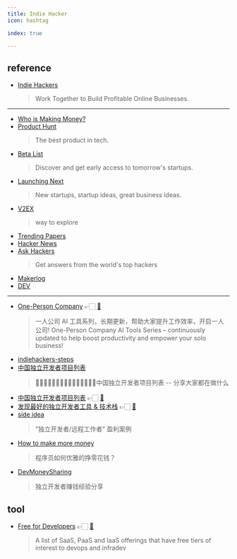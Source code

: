 ```yaml
---
title: Indie Hacker
icon: hashtag

index: true

---
```


## reference

- [Indie Hackers](https://www.indiehackers.com)
    > Work Together to Build Profitable Online Businesses.

------
    
- [Who is Making Money?](https://whoismaking.money)    
- [Product Hunt](https://www.producthunt.com)
    > The best product in tech.
- [Beta List](https://betalist.com)
    > Discover and get early access to tomorrow's startups.
- [Launching Next](https://www.launchingnext.com)
    > New startups, startup ideas, great business ideas.
- [V2EX](https://www.v2ex.com)
    > way to explore
- [Trending Papers](https://trendingpapers.com)
- [Hacker News](https://news.ycombinator.com)
- [](💯)[Ask Hackers](https://askhackers.com)
    > Get answers from the world's top hackers
- [Makerlog](https://getmakerlog.com)
- [DEV](https://dev.to)

------

- [One-Person Company](https://oneperson.dev/) 👉🏻 [🐙](https://github.com/cyfyifanchen/one-person-company)
    > 一人公司 AI 工具系列，长期更新，帮助大家提升工作效率，开启一人公司! One-Person Company AI Tools Series – continuously updated to help boost productivity and empower your solo business!
- [indiehackers-steps](https://github.com/hua1995116/indiehackers-steps)
- [中国独立开发者项目列表](https://github.com/1c7/chinese-independent-developer)
    > 👩🏿‍💻👨🏾‍💻👩🏼‍💻👨🏽‍💻👩🏻‍💻中国独立开发者项目列表 -- 分享大家都在做什么
- [中国独立开发者项目列表](https://developer.hubing.online) 👉🏻 [🐙](https://github.com/kisslove/chinese-independent-developer-site)
- [发现最好的独立开发者工具 & 技术栈](https://chuhai.tools/) 👉🏻 [🐙](https://github.com/weijunext/indie-hacker-tools) 
- [side idea](https://sideidea.com/)
    > "独立开发者/远程工作者" 盈利案例
- [How to make more money](https://github.com/easychen/howto-make-more-money)
    > 程序员如何优雅的挣零花钱？
- [DevMoneySharing](https://github.com/loonggg/DevMoneySharing)
    > 独立开发者赚钱经验分享
    
## tool

- [Free for Developers](https://free-for.dev/#/) 👉🏻 [🐙](https://github.com/ripienaar/free-for-dev)
    > A list of SaaS, PaaS and IaaS offerings that have free tiers of interest to devops and infradev